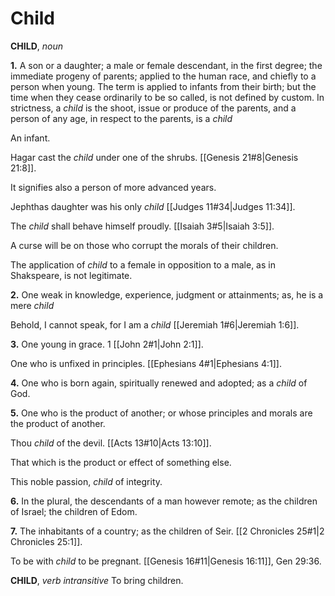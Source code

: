 # Child

**CHILD**, _noun_

**1.** A son or a daughter; a male or female descendant, in the first degree; the immediate progeny of parents; applied to the human race, and chiefly to a person when young. The term is applied to infants from their birth; but the time when they cease ordinarily to be so called, is not defined by custom. In strictness, a _child_ is the shoot, issue or produce of the parents, and a person of any age, in respect to the parents, is a _child_

An infant.

Hagar cast the _child_ under one of the shrubs. [[Genesis 21#8|Genesis 21:8]].

It signifies also a person of more advanced years.

Jephthas daughter was his only _child_ [[Judges 11#34|Judges 11:34]].

The _child_ shall behave himself proudly. [[Isaiah 3#5|Isaiah 3:5]].

A curse will be on those who corrupt the morals of their children.

The application of _child_ to a female in opposition to a male, as in Shakspeare, is not legitimate.

**2.** One weak in knowledge, experience, judgment or attainments; as, he is a mere _child_

Behold, I cannot speak, for I am a _child_ [[Jeremiah 1#6|Jeremiah 1:6]].

**3.** One young in grace. 1 [[John 2#1|John 2:1]].

One who is unfixed in principles. [[Ephesians 4#1|Ephesians 4:1]].

**4.** One who is born again, spiritually renewed and adopted; as a _child_ of God.

**5.** One who is the product of another; or whose principles and morals are the product of another.

Thou _child_ of the devil. [[Acts 13#10|Acts 13:10]].

That which is the product or effect of something else.

This noble passion, _child_ of integrity.

**6.** In the plural, the descendants of a man however remote; as the children of Israel; the children of Edom.

**7.** The inhabitants of a country; as the children of Seir. [[2 Chronicles 25#1|2 Chronicles 25:1]].

To be with _child_ to be pregnant. [[Genesis 16#11|Genesis 16:11]], Gen 29:36.

**CHILD**, _verb intransitive_ To bring children.